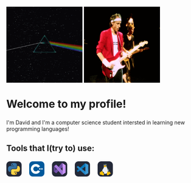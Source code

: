 <a href="pknfl" target="blank"><img align="center" src="./assets/showcase1.gif" height="100" style="width:200px;height:200px;" /></a>
<a href="pknfl" target="blank"><img align="center" src="./assets/showcase2.gif" height="100" style="width:200px;height:200px;" /></a>


<h1 align="left">Welcome to my profile!</h1>

###

<p align="left">I'm David and I'm a computer science student intersted
in learning new programming languages!</p>


<h2 align="left">Tools that I(try to) use:</h2>

###

<div align="left">
  <img src="./assets/python.svg" height="40" alt="typescript logo"  />
  <img width="12" />
  <img src="./assets/cpp.svg" height="40" alt="cpp logo"  />
  <img width="12" />
  <img src="./assets/vs.svg" height="40" alt="vs logo"  />
  <img width="12" />
  <img src="./assets/vsc.svg" height="40" alt="vsc logo"  />
  <img width="12" />
  <img src="./assets/linux.svg" height="40" alt="linux logo"  />
  <img width="12" />

###